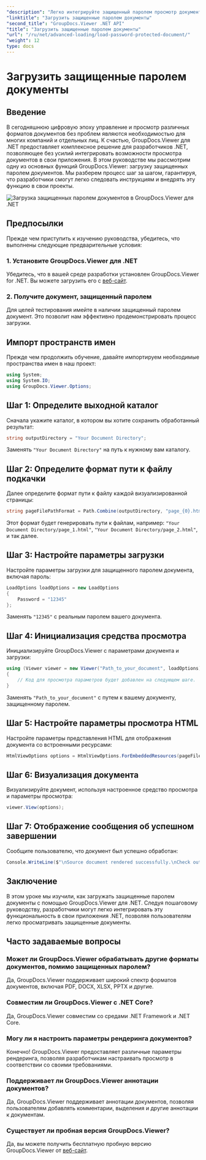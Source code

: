 ```yaml
---
"description": "Легко интегрируйте защищенный паролем просмотр документов в приложения .NET с помощью GroupDocs.Viewer для .NET. Следуйте нашему пошаговому руководству для бесшовного решения."
"linktitle": "Загрузить защищенные паролем документы"
"second_title": "GroupDocs.Viewer .NET API"
"title": "Загрузить защищенные паролем документы"
"url": "/ru/net/advanced-loading/load-password-protected-document/"
"weight": 12
type: docs
---
```

# Загрузить защищенные паролем документы

## Введение
В сегодняшнюю цифровую эпоху управление и просмотр различных форматов документов без проблем являются необходимостью для многих компаний и отдельных лиц. К счастью, GroupDocs.Viewer для .NET предоставляет комплексное решение для разработчиков .NET, позволяющее без усилий интегрировать возможности просмотра документов в свои приложения. В этом руководстве мы рассмотрим одну из основных функций GroupDocs.Viewer: загрузку защищенных паролем документов. Мы разберем процесс шаг за шагом, гарантируя, что разработчики смогут легко следовать инструкциям и внедрять эту функцию в свои проекты.

![Загрузка защищенных паролем документов в GroupDocs.Viewer для .NET](/viewer/advanced-loading/load-password-protected-documents-img.png)

## Предпосылки
Прежде чем приступить к изучению руководства, убедитесь, что выполнены следующие предварительные условия:
### 1. Установите GroupDocs.Viewer для .NET
Убедитесь, что в вашей среде разработки установлен GroupDocs.Viewer for .NET. Вы можете загрузить его с [веб-сайт](https://releases.groupdocs.com/viewer/net/).
### 2. Получите документ, защищенный паролем
Для целей тестирования имейте в наличии защищенный паролем документ. Это позволит нам эффективно продемонстрировать процесс загрузки.

## Импорт пространств имен
Прежде чем продолжить обучение, давайте импортируем необходимые пространства имен в наш проект:
```csharp
using System;
using System.IO;
using GroupDocs.Viewer.Options;
```

## Шаг 1: Определите выходной каталог
Сначала укажите каталог, в котором вы хотите сохранить обработанный результат:
```csharp
string outputDirectory = "Your Document Directory";
```
Заменять `"Your Document Directory"` на путь к нужному вам каталогу.
## Шаг 2: Определите формат пути к файлу подкачки
Далее определите формат пути к файлу каждой визуализированной страницы:
```csharp
string pageFilePathFormat = Path.Combine(outputDirectory, "page_{0}.html");
```
Этот формат будет генерировать пути к файлам, например: `"Your Document Directory/page_1.html"`, `"Your Document Directory/page_2.html"`, и так далее.
## Шаг 3: Настройте параметры загрузки
Настройте параметры загрузки для защищенного паролем документа, включая пароль:
```csharp
LoadOptions loadOptions = new LoadOptions
{
    Password = "12345"
};
```
Заменять `"12345"` с реальным паролем вашего документа.
## Шаг 4: Инициализация средства просмотра
Инициализируйте GroupDocs.Viewer с параметрами документа и загрузки:
```csharp
using (Viewer viewer = new Viewer("Path_to_your_document", loadOptions))
{
    // Код для просмотра параметров будет добавлен на следующем шаге.
}
```
Заменять `"Path_to_your_document"` с путем к вашему документу, защищенному паролем.
## Шаг 5: Настройте параметры просмотра HTML
Настройте параметры представления HTML для отображения документа со встроенными ресурсами:
```csharp
HtmlViewOptions options = HtmlViewOptions.ForEmbeddedResources(pageFilePathFormat);
```
## Шаг 6: Визуализация документа
Визуализируйте документ, используя настроенное средство просмотра и параметры просмотра:
```csharp
viewer.View(options);
```
## Шаг 7: Отображение сообщения об успешном завершении
Сообщите пользователю, что документ был успешно обработан:
```csharp
Console.WriteLine($"\nSource document rendered successfully.\nCheck output in {outputDirectory}.");
```

## Заключение
В этом уроке мы изучили, как загружать защищенные паролем документы с помощью GroupDocs.Viewer для .NET. Следуя пошаговому руководству, разработчики могут легко интегрировать эту функциональность в свои приложения .NET, позволяя пользователям легко просматривать защищенные документы.
## Часто задаваемые вопросы
### Может ли GroupDocs.Viewer обрабатывать другие форматы документов, помимо защищенных паролем?
Да, GroupDocs.Viewer поддерживает широкий спектр форматов документов, включая PDF, DOCX, XLSX, PPTX и другие.
### Совместим ли GroupDocs.Viewer с .NET Core?
Да, GroupDocs.Viewer совместим со средами .NET Framework и .NET Core.
### Могу ли я настроить параметры рендеринга документов?
Конечно! GroupDocs.Viewer предоставляет различные параметры рендеринга, позволяя разработчикам настраивать просмотр в соответствии со своими требованиями.
### Поддерживает ли GroupDocs.Viewer аннотации документов?
Да, GroupDocs.Viewer поддерживает аннотации документов, позволяя пользователям добавлять комментарии, выделения и другие аннотации к документам.
### Существует ли пробная версия GroupDocs.Viewer?
Да, вы можете получить бесплатную пробную версию GroupDocs.Viewer от [веб-сайт](https://releases.groupdocs.com/).